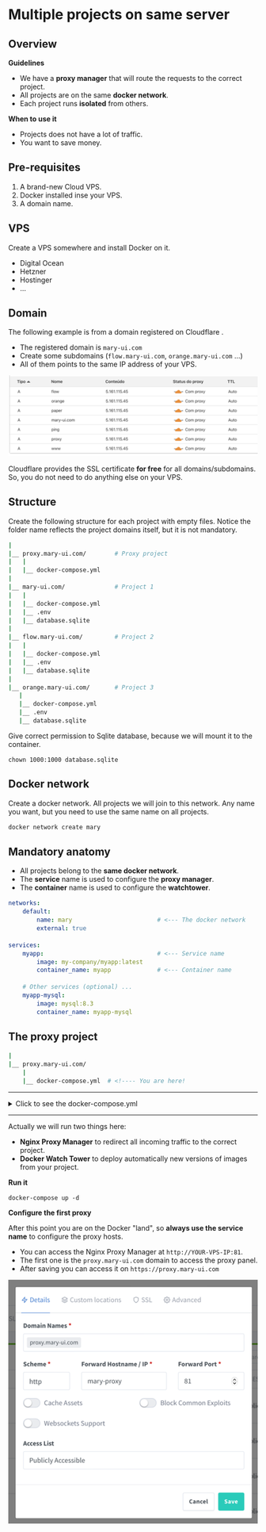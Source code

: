 # Multiple projects on same server

## Overview

**Guidelines**

- We have a **proxy manager** that will route the requests to the correct project.
- All projects are on the same **docker network**.
- Each project runs **isolated** from others.

**When to use it**

- Projects does not have a lot of traffic.
- You want to save money.


## Pre-requisites

1. A brand-new Cloud VPS.
1. Docker installed inse your VPS.
1. A domain name.


## VPS

Create a VPS somewhere and install Docker on it.

- Digital Ocean 
- Hetzner
- Hostinger 
- ...

## Domain 

The following example is from a domain registered on Cloudflare .

- The registered domain is `mary-ui.com`
- Create some subdomains (`flow.mary-ui.com`, `orange.mary-ui.com` ...)
- All of them points to the same IP address of your VPS.

![](domains.png)

Cloudflare provides the SSL certificate **for free** for all domains/subdomains. So, you do not need to do anything else on your VPS.

## Structure

Create the following structure for each project with empty files. Notice the folder name reflects the project domains itself, but it is not mandatory.

```bash
|   
|__ proxy.mary-ui.com/        # Proxy project
|   |
|   |__ docker-compose.yml
|
|__ mary-ui.com/              # Project 1
|   |
|   |__ docker-compose.yml
|   |__ .env
|   |__ database.sqlite
|
|__ flow.mary-ui.com/         # Project 2
|   |
|   |__ docker-compose.yml
|   |__ .env
|   |__ database.sqlite
|
|__ orange.mary-ui.com/       # Project 3
   |
   |__ docker-compose.yml
   |__ .env
   |__ database.sqlite   
```

Give correct permission to Sqlite database, because we will mount it to the container.

```
chown 1000:1000 database.sqlite
```

## Docker network

Create a docker network. All projects we will join to this network. Any name you want, but you need to use the same name on all projects.

```bash
docker network create mary
```

## Mandatory anatomy 

- All projects belong to the **same docker network**.
- The **service** name is used to configure the **proxy manager**.
- The **container** name is used to configure the **watchtower**.

```yml
networks:
    default:
        name: mary                        # <--- The docker network
        external: true

services:    
    myapp:                                # <--- Service name
        image: my-company/myapp:latest
        container_name: myapp             # <--- Container name
    
    # Other services (optional) ...
    myapp-mysql:
        image: mysql:8.3
        container_name: myapp-mysql
```

## The proxy project

```bash
|   
|__ proxy.mary-ui.com/        
    |
    |__ docker-compose.yml  # <!---- You are here!
```
---
<details>
<summary>Click to see the docker-compose.yml</summary>

```yml
networks:
    default:
        name: mary
        external: true

services:

    ####### NGINX PROXY ##########
  
    mary-proxy:
        #image: jc21/nginx-proxy-manager:latest (TODO)
        image: jc21/nginx-proxy-manager:github-pr-3478
        container_name: ping17-proxy
        restart: unless-stopped
        ports:
            - 80:80
            - 81:81
            - 443:443
        volumes:
            - ./proxy.mary-ui.com/data:/data
            - ./ping17.com/letsencrypt:/etc/letsencrypt

    ######## WATCHTOWER ########
    
    watchtower:
        image: containrrr/watchtower
        container_name: ping17-watchower
        # Place here all `container_name` of the upcoming projects you want to watch.
        command: mary-app flow-app ping-app orange-app paper-app  --log-level error --interval 5 --rolling-restart
        volumes:
            - /var/run/docker.sock:/var/run/docker.sock
            - /root/.docker/config.json:/config.json
```
</details>

---

Actually we will run two things here:
- **Nginx Proxy Manager** to redirect all incoming traffic to the correct project.
- **Docker Watch Tower** to deploy automatically new versions of images from your project.

**Run it**

```
docker-compose up -d
```

**Configure the first proxy**

After this point you are on the Docker "land", so  **always use the service name** to configure the proxy hosts.

- You can access the Nginx Proxy Manager at `http://YOUR-VPS-IP:81`.  
- The first one is the `proxy.mary-ui.com` domain to access the proxy panel.
- After saving you can access it on `https://proxy.mary-ui.com`

![img_3.png](mary-proxy.png)
